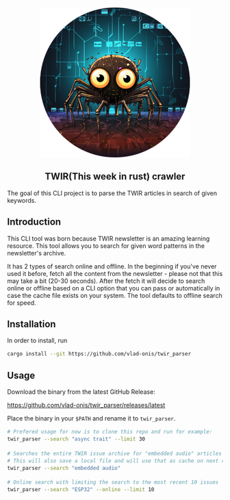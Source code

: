 <p align="center">
     <img src="logo.png" alt="logo" width=350/>
 </p>

 <h2 align="center">TWIR(This week in rust) crawler</h2>

The goal of this CLI project is to parse the TWIR articles in search of given keywords.

## Introduction
This CLI tool was born because TWIR newsletter is an amazing learning resource. This tool allows you to search for given word patterns in the
newsletter's archive. 

It has 2 types of search online and offline. In the beginning if you've never used it before, fetch all the content
from the newsletter - please not that this may take a bit (20-30 seconds). After the fetch it will decide to search online or offline based on a CLI option that you can pass
or automatically in case the cache file exists on your system. The tool defaults to offline search for speed.

## Installation

In order to install, run

```bash
cargo install --git https://github.com/vlad-onis/twir_parser
```

## Usage

Download the binary from the latest GitHub Release:

<https://github.com/vlad-onis/twir_parser/releases/latest>

Place the binary in your `$PATH` and rename it to `twir_parser`.

```bash
# Prefered usage for now is to clone this repo and run for example:
twir_parser --search "async trait" --limit 30

# Searches the entire TWIR issue archive for "embedded audio" articles
# This will also save a local file and will use that as cache on next runs
twir_parser --search "embedded audio"

# Online search with limiting the search to the most recent 10 issues
twir_parser --search "ESP32" --online --limit 10
```
